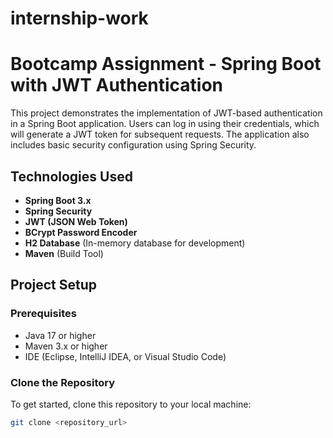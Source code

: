 # internship-work
# Bootcamp Assignment - Spring Boot with JWT Authentication

This project demonstrates the implementation of JWT-based authentication in a Spring Boot application. Users can log in using their credentials, which will generate a JWT token for subsequent requests. The application also includes basic security configuration using Spring Security.

## Technologies Used
- **Spring Boot 3.x**
- **Spring Security**
- **JWT (JSON Web Token)**
- **BCrypt Password Encoder**
- **H2 Database** (In-memory database for development)
- **Maven** (Build Tool)

## Project Setup

### Prerequisites
- Java 17 or higher
- Maven 3.x or higher
- IDE (Eclipse, IntelliJ IDEA, or Visual Studio Code)

### Clone the Repository

To get started, clone this repository to your local machine:

```bash
git clone <repository_url>

